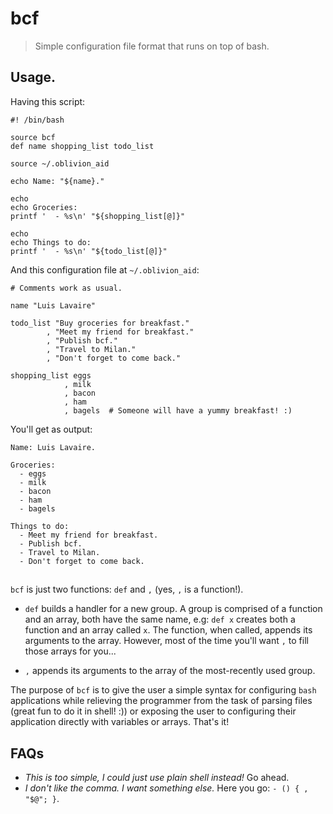 # bcf

> Simple configuration file format that runs on top of bash.

## Usage.

Having this script:

```shell
#! /bin/bash

source bcf
def name shopping_list todo_list

source ~/.oblivion_aid

echo Name: "${name}."

echo
echo Groceries:
printf '  - %s\n' "${shopping_list[@]}"

echo
echo Things to do:
printf '  - %s\n' "${todo_list[@]}"
```

And this configuration file at `~/.oblivion_aid`:

```shell
# Comments work as usual.

name "Luis Lavaire"

todo_list "Buy groceries for breakfast."
        , "Meet my friend for breakfast."
        , "Publish bcf."
        , "Travel to Milan."
        , "Don't forget to come back."

shopping_list eggs
            , milk
            , bacon
            , ham
            , bagels  # Someone will have a yummy breakfast! :)
```

You'll get as output:

```
Name: Luis Lavaire.

Groceries:
  - eggs
  - milk
  - bacon
  - ham
  - bagels

Things to do:
  - Meet my friend for breakfast.
  - Publish bcf.
  - Travel to Milan.
  - Don't forget to come back.
```

##

`bcf` is just two functions: `def` and `,` (yes, `,` is a
function!).

- `def` builds a handler for a new group. A group is comprised
  of a function and an array, both have the same name, e.g:
  `def x` creates both a function and an array called `x`. The
  function, when called, appends its arguments to the array.
  However, most of the time you'll want `,` to fill those arrays
  for you...

- `,` appends its arguments to the array of the most-recently
  used group.

The purpose of `bcf` is to give the user a simple syntax for
configuring `bash` applications while relieving the programmer
from the task of parsing files (great fun to do it in shell! :))
or exposing the user to configuring their application directly
with variables or arrays. That's it!

## FAQs

- _This is too simple, I could just use plain shell instead!_ Go ahead.
- _I don't like the comma. I want something else._ Here you go: `- () { , "$@"; }`.
